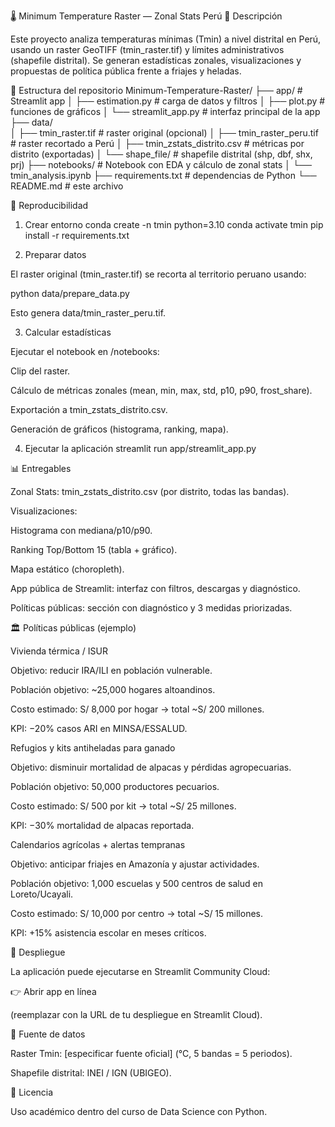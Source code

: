 🌡️ Minimum Temperature Raster — Zonal Stats Perú
📌 Descripción

Este proyecto analiza temperaturas mínimas (Tmin) a nivel distrital en Perú, usando un raster GeoTIFF (tmin_raster.tif) y límites administrativos (shapefile distrital).
Se generan estadísticas zonales, visualizaciones y propuestas de política pública frente a friajes y heladas.

📂 Estructura del repositorio
Minimum-Temperature-Raster/
├── app/                     # Streamlit app
│   ├── estimation.py        # carga de datos y filtros
│   ├── plot.py              # funciones de gráficos
│   └── streamlit_app.py     # interfaz principal de la app
├── data/                    
│   ├── tmin_raster.tif          # raster original (opcional)
│   ├── tmin_raster_peru.tif     # raster recortado a Perú
│   ├── tmin_zstats_distrito.csv # métricas por distrito (exportadas)
│   └── shape_file/              # shapefile distrital (shp, dbf, shx, prj)
├── notebooks/               # Notebook con EDA y cálculo de zonal stats
│   └── tmin_analysis.ipynb
├── requirements.txt         # dependencias de Python
└── README.md                # este archivo

🔧 Reproducibilidad
1. Crear entorno
conda create -n tmin python=3.10
conda activate tmin
pip install -r requirements.txt

2. Preparar datos

El raster original (tmin_raster.tif) se recorta al territorio peruano usando:

python data/prepare_data.py


Esto genera data/tmin_raster_peru.tif.

3. Calcular estadísticas

Ejecutar el notebook en /notebooks:

Clip del raster.

Cálculo de métricas zonales (mean, min, max, std, p10, p90, frost_share).

Exportación a tmin_zstats_distrito.csv.

Generación de gráficos (histograma, ranking, mapa).

4. Ejecutar la aplicación
streamlit run app/streamlit_app.py

📊 Entregables

Zonal Stats: tmin_zstats_distrito.csv (por distrito, todas las bandas).

Visualizaciones:

Histograma con mediana/p10/p90.

Ranking Top/Bottom 15 (tabla + gráfico).

Mapa estático (choropleth).

App pública de Streamlit: interfaz con filtros, descargas y diagnóstico.

Políticas públicas: sección con diagnóstico y 3 medidas priorizadas.

🏛️ Políticas públicas (ejemplo)

Vivienda térmica / ISUR

Objetivo: reducir IRA/ILI en población vulnerable.

Población objetivo: ~25,000 hogares altoandinos.

Costo estimado: S/ 8,000 por hogar → total ~S/ 200 millones.

KPI: −20% casos ARI en MINSA/ESSALUD.

Refugios y kits antiheladas para ganado

Objetivo: disminuir mortalidad de alpacas y pérdidas agropecuarias.

Población objetivo: 50,000 productores pecuarios.

Costo estimado: S/ 500 por kit → total ~S/ 25 millones.

KPI: −30% mortalidad de alpacas reportada.

Calendarios agrícolas + alertas tempranas

Objetivo: anticipar friajes en Amazonía y ajustar actividades.

Población objetivo: 1,000 escuelas y 500 centros de salud en Loreto/Ucayali.

Costo estimado: S/ 10,000 por centro → total ~S/ 15 millones.

KPI: +15% asistencia escolar en meses críticos.

🚀 Despliegue

La aplicación puede ejecutarse en Streamlit Community Cloud:

👉 Abrir app en línea

(reemplazar <TU-LINK> con la URL de tu despliegue en Streamlit Cloud).

📑 Fuente de datos

Raster Tmin: [especificar fuente oficial] (°C, 5 bandas = 5 periodos).

Shapefile distrital: INEI / IGN (UBIGEO).

📜 Licencia

Uso académico dentro del curso de Data Science con Python.
